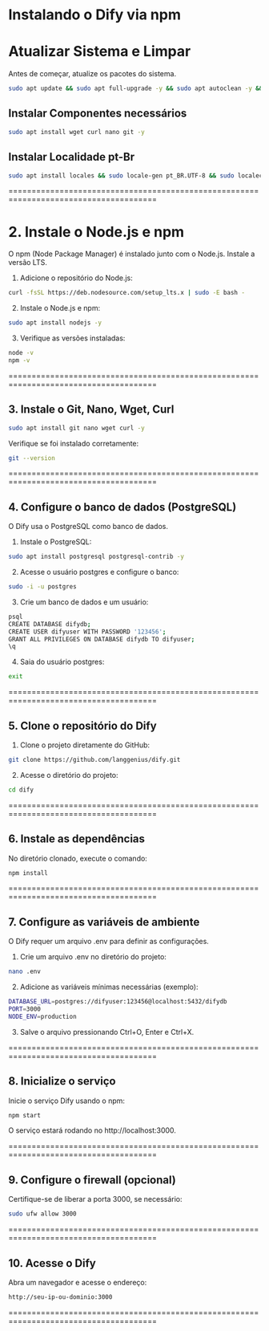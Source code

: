 # Instalando o Dify via npm

# Atualizar Sistema e Limpar
Antes de começar, atualize os pacotes do sistema.

```bash
sudo apt update && sudo apt full-upgrade -y && sudo apt autoclean -y && sudo apt autoremove -y
```
## Instalar Componentes necessários 

```bash
sudo apt install wget curl nano git -y
```
## Instalar Localidade pt-Br 
```bash
sudo apt install locales && sudo locale-gen pt_BR.UTF-8 && sudo localectl set-locale LANG=pt_BR.UTF-8 && sudo update-locale LANG=pt_BR.UTF-8 LC_ALL=pt_BR.UTF-8 LANGUAGE="pt_BR"
```
======================================================================================
# 2. Instale o Node.js e npm
O npm (Node Package Manager) é instalado junto com o Node.js. Instale a versão LTS.

1. Adicione o repositório do Node.js:

```bash
curl -fsSL https://deb.nodesource.com/setup_lts.x | sudo -E bash -
```
2. Instale o Node.js e npm:

```bash
sudo apt install nodejs -y
```
3. Verifique as versões instaladas:

```bash
node -v
npm -v
```
======================================================================================
## 3. Instale o Git, Nano, Wget, Curl

```bash
sudo apt install git nano wget curl -y
```
Verifique se foi instalado corretamente:

```bash
git --version
```
======================================================================================
## 4. Configure o banco de dados (PostgreSQL)

O Dify usa o PostgreSQL como banco de dados.

1. Instale o PostgreSQL:

```bash
sudo apt install postgresql postgresql-contrib -y
```
2. Acesse o usuário postgres e configure o banco:

```bash
sudo -i -u postgres
```
3. Crie um banco de dados e um usuário:

```bash
psql
CREATE DATABASE difydb;
CREATE USER difyuser WITH PASSWORD '123456';
GRANT ALL PRIVILEGES ON DATABASE difydb TO difyuser;
\q
```
4. Saia do usuário postgres:

```bash
exit
```
======================================================================================

## 5. Clone o repositório do Dify

1. Clone o projeto diretamente do GitHub:

```bash
git clone https://github.com/langgenius/dify.git
```
2. Acesse o diretório do projeto:

```bash
cd dify
```
======================================================================================
## 6. Instale as dependências

No diretório clonado, execute o comando:

```bash
npm install
```
======================================================================================
## 7. Configure as variáveis de ambiente

O Dify requer um arquivo .env para definir as configurações.

1. Crie um arquivo .env no diretório do projeto:

```bash
nano .env
```
2. Adicione as variáveis mínimas necessárias (exemplo):

```bash
DATABASE_URL=postgres://difyuser:123456@localhost:5432/difydb
PORT=3000
NODE_ENV=production
```
3. Salve o arquivo pressionando Ctrl+O, Enter e Ctrl+X.

======================================================================================
## 8. Inicialize o serviço

Inicie o serviço Dify usando o npm:

```bash
npm start
```
O serviço estará rodando no http://localhost:3000.

======================================================================================
## 9. Configure o firewall (opcional)

Certifique-se de liberar a porta 3000, se necessário:

```bash
sudo ufw allow 3000
```
======================================================================================
## 10. Acesse o Dify

Abra um navegador e acesse o endereço:

```bash
http://seu-ip-ou-dominio:3000
```
======================================================================================
